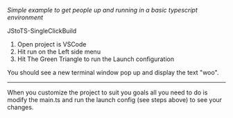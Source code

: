 _Simple example to get people up and running in a basic typescript environment_

JStoTS-SingleClickBuild

1. Open project is VSCode
2. Hit run on the Left side menu
3. Hit The Green Triangle to run the Launch configuration

You should see a new terminal window pop up and display the text "woo".

---

When you customize the project to suit you goals all you need to do is modify the main.ts and run the launch config (see steps above) to see your changes.
